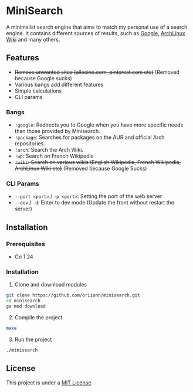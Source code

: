# MiniSearch
A minimalist search engine that aims to match my personal use of a search engine. It contains different sources of results, such as [Google](https://google.com), [ArchLinux Wiki](https://wiki.archlinux.org) and many others.

## Features
- ~~Remove unwanted sites (allocine.com, pinterest.com etc)~~ (Removed because Google sucks)
- Various bangs add different features
- Simple calculations
- CLI params

### Bangs
- `!google`: Redirects you to Google when you have more specific needs than those provided by Minisearch.
- `!package`: Searches for packages on the AUR and official Arch repositories.
- `!arch`: Search the Arch Wiki.
- `!wp`: Search on French Wikipedia
- ~~`!wiki`: Search on various wikis (English Wikipedia, French Wikipedia, ArchLinux Wiki etc)~~ (Removed because Google Sucks)

### CLI Params
- `--port <port>` / `-p <port>`: Setting the port of the web server
- `--dev` / `-d`: Enter to dev mode (Update the front without restart the server)

## Installation
### Prerequisites
- Go 1.24

### Installation
1. Clone and download modules
```sh
git clone https://github.com/oriionn/minisearch.git
cd minisearch
go mod download
```

2. Compile the project
```sh
make
```

3. Run the project
```sh
./minisearch
```

## License
This project is under a [MIT License](LICENSE)
